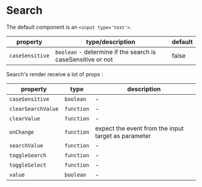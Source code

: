 # Search
The default component is an `<input type='text'>`.

| property        | type/description                                            | default |
|-----------------|-------------------------------------------------------------|---------|
| `caseSensitive` | `boolean` - determine if the search is caseSensitive or not   |  false  |

Search's render receive a lot of props :

| property           | type       | description                                         |
|--------------------|------------|-----------------------------------------------------|
| `caseSensitive`    | `boolean`  | -                                                   |
| `clearSearchValue` | `function` | -                                                   |
| `clearValue`       | `function` | -                                                   |
| `onChange`         | `function` | expect the event from the input target as parameter |
| `searchValue`      | `function` | -                                                   |
| `toggleSearch`     | `function` | -                                                   |
| `toggleSelect`     | `function` | -                                                   |
| `value`            | `boolean`  | -                                                   |